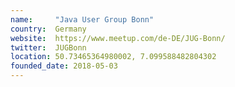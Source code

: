 ```yaml
---
name:     "Java User Group Bonn"
country:  Germany
website:  https://www.meetup.com/de-DE/JUG-Bonn/
twitter:  JUGBonn
location: 50.73465364980002, 7.099588482804302
founded_date: 2018-05-03
---
```

